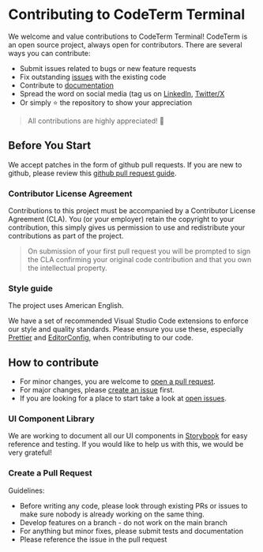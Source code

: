 # Contributing to CodeTerm Terminal

We welcome and value contributions to CodeTerm Terminal! CodeTerm is an open source project, always open for contributors. There are several ways you can contribute:

- Submit issues related to bugs or new feature requests
- Fix outstanding [issues](https://github.com/) with the existing code
- Contribute to [documentation](https://docs.codemate.ai/)
- Spread the word on social media (tag us on [LinkedIn](https://www.linkedin.com/company/codemateai/posts/?feedView=all), [Twitter/X](https://x.com/CodeMateAI)
- Or simply ⭐️ the repository to show your appreciation

> All contributions are highly appreciated! 🥰

## Before You Start

We accept patches in the form of github pull requests. If you are new to github, please review this [github pull request guide](https://docs.github.com/en/pull-requests/collaborating-with-pull-requests/proposing-changes-to-your-work-with-pull-requests/about-pull-requests).

### Contributor License Agreement

Contributions to this project must be accompanied by a Contributor License Agreement (CLA). You (or your employer) retain the copyright to your contribution, this simply gives us permission to use and redistribute your contributions as part of the project.

> On submission of your first pull request you will be prompted to sign the CLA confirming your original code contribution and that you own the intellectual property.

### Style guide

The project uses American English.

We have a set of recommended Visual Studio Code extensions to enforce our style and quality standards. Please ensure you use these, especially [Prettier](https://prettier.io) and [EditorConfig](https://editorconfig.org), when contributing to our code.

## How to contribute

- For minor changes, you are welcome to [open a pull request](https://github.com/).
- For major changes, please [create an issue](https://github.com/) first.
- If you are looking for a place to start take a look at [open issues](https://github.com/).


### UI Component Library

We are working to document all our UI components in [Storybook](https://storybook.js.org/docs) for easy reference and testing. If you would like to help us with this, we would be very grateful!


### Create a Pull Request

Guidelines:

- Before writing any code, please look through existing PRs or issues to make sure nobody is already working on the same thing.
- Develop features on a branch - do not work on the main branch
- For anything but minor fixes, please submit tests and documentation
- Please reference the issue in the pull request